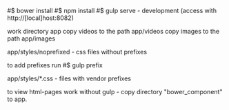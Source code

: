 #$ bower install
#$ npm install
#$ gulp serve - development (access with http://[local]host:8082)


work directory app
copy videos to the path app/videos
copy images to the path app/images

app/styles/noprefixed - css files without prefixes

to add prefixes run 
#$ gulp prefix

app/styles/*.css - files with vendor prefixes


to view html-pages work without gulp - copy directory "bower_component" to app.
